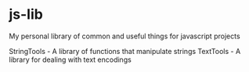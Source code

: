 js-lib
======

My personal library of common and useful things for javascript projects

StringTools - A library of functions that manipulate strings
TextTools - A library for dealing with text encodings